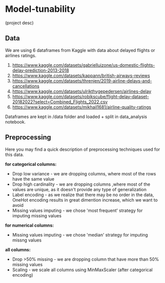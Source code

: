 # Model-tunability
(project desc)

## Data
We are using 6 dataframes from Kaggle with data about delayed flights or airlines ratings.
1. https://www.kaggle.com/datasets/gabrielluizone/us-domestic-flights-delay-prediction-2013-2018
2. https://www.kaggle.com/datasets/kappann/british-airways-reviews
3. https://www.kaggle.com/datasets/threnjen/2019-airline-delays-and-cancellations
4. https://www.kaggle.com/datasets/ulrikthygepedersen/airlines-delay
5. https://www.kaggle.com/datasets/robikscube/flight-delay-dataset-20182022?select=Combined_Flights_2022.csv
6. https://www.kaggle.com/datasets/mikhail1681/airline-quality-ratings

Dataframes are kept in /data folder and loaded + split in data_analysis notebook. 
## Preprocessing
Here you may find a quick description of preprocessing techniques used for this data.

**for categorical columns:**

* Drop low variance - we are dropping columns, where most of the rows have the same value 
* Drop high cardinality - we are dropping columns ,where most of the values are unique, as it doesn't provide any type of generalization
* Label encoding - as we realize that there may be no order in the data, OneHot encoding results in great dimention increase, which we want to avoid
* Missing values imputing - we chose 'most frequent' strategy for imputing missing values

**for numerical columns:**
* Missing values imputing - we chose 'median' strategy for imputing missng values

**all columns:**

* Drop >50% missing - we are dropping column that have more than 50% missing values
* Scaling -  we scale all columns using MinMaxScaler (after categorical encoding)